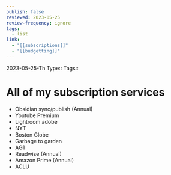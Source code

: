 ```yaml
---
publish: false
reviewed: 2023-05-25
review-frequency: ignore
tags:
  - list
link:
  - "[[subscriptions]]"
  - "[[budgetting]]"
---
```

2023-05-25-Th
Type:: 
Tags:: 

# All of my subscription services
- Obsidian sync/publish (Annual)
- Youtube Premium
- Lightroom adobe
- NYT
- Boston Globe
- Garbage to garden
- AG1
- Readwise (Annual)
- Amazon Prime (Annual)
- ACLU
